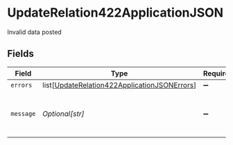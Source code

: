 # UpdateRelation422ApplicationJSON

Invalid data posted


## Fields

| Field                                                                                                             | Type                                                                                                              | Required                                                                                                          | Description                                                                                                       | Example                                                                                                           |
| ----------------------------------------------------------------------------------------------------------------- | ----------------------------------------------------------------------------------------------------------------- | ----------------------------------------------------------------------------------------------------------------- | ----------------------------------------------------------------------------------------------------------------- | ----------------------------------------------------------------------------------------------------------------- |
| `errors`                                                                                                          | list[[UpdateRelation422ApplicationJSONErrors](../../models/operations/updaterelation422applicationjsonerrors.md)] | :heavy_minus_sign:                                                                                                | N/A                                                                                                               |                                                                                                                   |
| `message`                                                                                                         | *Optional[str]*                                                                                                   | :heavy_minus_sign:                                                                                                | N/A                                                                                                               | The given data was invalid.                                                                                       |